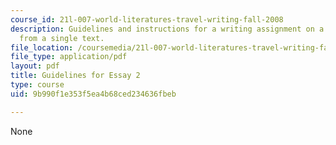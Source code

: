 ```yaml
---
course_id: 21l-007-world-literatures-travel-writing-fall-2008
description: Guidelines and instructions for a writing assignment on a three passages
  from a single text.
file_location: /coursemedia/21l-007-world-literatures-travel-writing-fall-2008/9b990f1e353f5ea4b68ced234636fbeb_essay2_guideline.pdf
file_type: application/pdf
layout: pdf
title: Guidelines for Essay 2
type: course
uid: 9b990f1e353f5ea4b68ced234636fbeb

---
```

None
